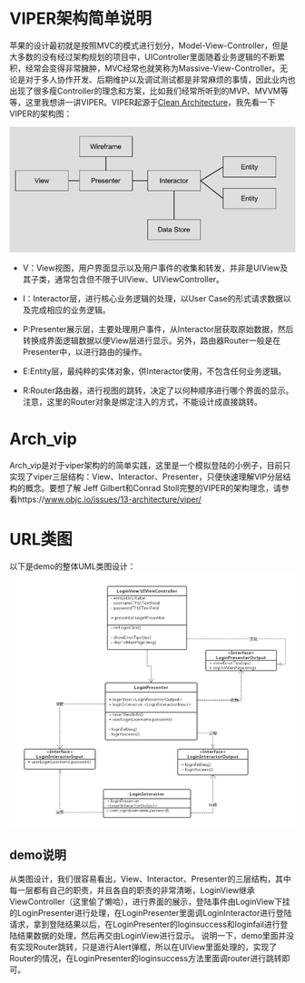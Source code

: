 # VIPER架构简单说明
苹果的设计最初就是按照MVC的模式进行划分，Model-View-Controller，但是大多数的没有经过架构规划的项目中，UIController里面随着业务逻辑的不断累积，经常会变得非常臃肿，MVC经常也就笑称为Massive-View-Controller。无论是对于多人协作开发、后期维护以及调试测试都是非常麻烦的事情，因此业内也出现了很多瘦Controller的理念和方案，比如我们经常所听到的MVP、MVVM等等，这里我想讲一讲VIPER。VIPER起源于[Clean Architecture](https://8thlight.com/blog/uncle-bob/2012/08/13/the-clean-architecture.html)，我先看一下VIPER的架构图：

![VIPER架构图](VIPER_ori_arch.png)

- V：View视图，用户界面显示以及用户事件的收集和转发，并非是UIView及其子类，通常包含但不限于UIView、UIViewController。

- I：Interactor层，进行核心业务逻辑的处理，以User Case的形式请求数据以及完成相应的业务逻辑。

- P:Presenter展示层，主要处理用户事件，从Interactor层获取原始数据，然后转换成界面逻辑数据以便View层进行显示。另外，路由器Router一般是在Presenter中，以进行路由的操作。

- E:Entity层，最纯粹的实体对象，供Interactor使用，不包含任何业务逻辑。

- R:Router路由器，进行视图的跳转，决定了以何种顺序进行哪个界面的显示。注意，这里的Router对象是绑定注入的方式，不能设计成直接跳转。


# Arch_vip
Arch_vip是对于viper架构的的简单实践，这里是一个模拟登陆的小例子，目前只实现了viper三层结构：View、Interactor、Presenter，只便快速理解VIP分层结构的概念。要想了解 Jeff Gilbert和Conrad Stoll完整的VIPER的架构理念，请参看https://www.objc.io/issues/13-architecture/viper/

# URL类图
以下是demo的整体UML类图设计：
![URL类图](VIPER_vip_Login.png)

## demo说明
从类图设计，我们很容易看出，View、Interactor、Presenter的三层结构，其中每一层都有自己的职责，并且各自的职责的非常清晰，LoginView继承ViewController（这里偷了懒哈），进行界面的展示，登陆事件由LoginView下挂的LoginPresenter进行处理，在LoginPresenter里面调LoginInteractor进行登陆请求，拿到登陆结果以后，在LoginPresenter的loginsuccess和loginfail进行登陆结果数据的处理，然后再交由LoginView进行显示。
说明一下，demo里面并没有实现Router跳转，只是进行Alert弹框，所以在UIView里面处理的，实现了Router的情况，在LoginPresenter的loginsuccess方法里面调router进行跳转即可。
